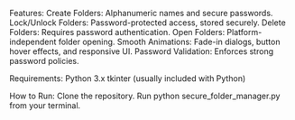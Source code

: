 Features:
 Create Folders: Alphanumeric names and secure passwords.
 Lock/Unlock Folders: Password-protected access, stored securely.
 Delete Folders: Requires password authentication.
 Open Folders: Platform-independent folder opening.
 Smooth Animations: Fade-in dialogs, button hover effects, and responsive UI.
 Password Validation: Enforces strong password policies.

Requirements:
Python 3.x
tkinter (usually included with Python)

How to Run:
Clone the repository.
Run python secure_folder_manager.py from your terminal.
